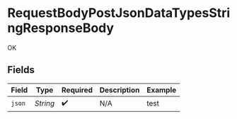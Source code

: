 # RequestBodyPostJsonDataTypesStringResponseBody

OK


## Fields

| Field              | Type               | Required           | Description        | Example            |
| ------------------ | ------------------ | ------------------ | ------------------ | ------------------ |
| `json`             | *String*           | :heavy_check_mark: | N/A                | test               |
